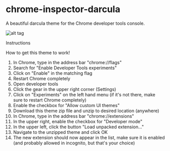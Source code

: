 chrome-inspector-darcula
========================

A beautiful darcula theme for the Chrome developer tools console.

![alt tag](https://raw.github.com/joelworsham/chrome-inspector-darcula/master/screenshot.png)

Instructions

How to get this theme to work!

1. In Chrome, type in the address bar "chrome://flags"
2. Search for "Enable Developer Tools experiments"
3. Click on "Enable" in the matching flag
4. Restart Chrome completely
5. Open developer tools
6. Click the gear in the upper right corner (Settings)
7. Click on "Experiments" on the left hand menu (if it's not there, make sure to restart Chrome completely)
8. Enable the checkbox for "Allow custom UI themes"
9. Download this theme zip file and unzip to desired location (anywhere)
10. In Chrome, type in the address bar "chrome://extensions"
11. In the upper right, enable the checkbox for "Developer mode"
12. In the upper left, click the button "Load unpacked extension..."
13. Navigate to the unzipped theme and click OK
14. The new extension should now appear in the list, make sure it is enabled (and probably allowed in incognito, but that's your choice)
